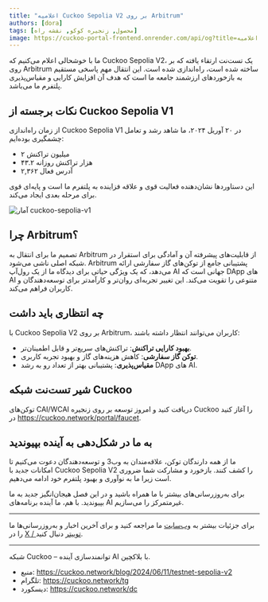 ```yaml
---
title: "اعلامیه Cuckoo Sepolia V2 بر روی Arbitrum"
authors: [dora]
tags: [محصول, زنجیره کوکو, نقشه راه]
image: https://cuckoo-portal-frontend.onrender.com/api/og?title=اعلامیه Cuckoo Sepolia V2 بر روی Arbitrum
---
```

ما با خوشحالی اعلام می‌کنیم که Cuckoo Sepolia V2، یک تست‌نت ارتقاء یافته که بر روی Arbitrum ساخته شده است، راه‌اندازی شده است. این انتقال مهم پاسخی مستقیم به بازخوردهای ارزشمند جامعه ما است که هدف آن افزایش کارایی و مقیاس‌پذیری پلتفرم ما می‌باشد.

## نکات برجسته از Cuckoo Sepolia V1

از زمان راه‌اندازی Cuckoo Sepolia V1 در ۲۰ آوریل ۲۰۲۴، ما شاهد رشد و تعامل چشمگیری بوده‌ایم:
- ۲ میلیون تراکنش
- ۴۳.۲ هزار تراکنش روزانه
- ۲,۳۶۲ آدرس فعال

این دستاوردها نشان‌دهنده فعالیت قوی و علاقه فزاینده به پلتفرم ما است و پایه‌ای قوی برای مرحله بعدی ایجاد می‌کند.

![آمار cuckoo-sepolia-v1](https://cuckoo-network.b-cdn.net/cuckoo-sepolia-v1-stats.webp "آمار cuckoo sepolia v1")

## چرا Arbitrum؟

تصمیم ما برای انتقال به Arbitrum از قابلیت‌های پیشرفته آن و آمادگی برای استقرار در شبکه اصلی ناشی می‌شود. Arbitrum پشتیبانی جامع از توکن‌های گاز سفارشی ارائه می‌دهد، که یک ویژگی حیاتی برای دیدگاه ما از یک رول‌آپ AI جهانی است که DApp های AI متنوعی را تقویت می‌کند. این تغییر تجربه‌ای روان‌تر و کارآمدتر برای توسعه‌دهندگان و کاربران فراهم می‌کند.

## چه انتظاری باید داشت

با Cuckoo Sepolia V2 بر روی Arbitrum، کاربران می‌توانند انتظار داشته باشند:
- **بهبود کارایی تراکنش**: تراکنش‌های سریع‌تر و قابل اطمینان‌تر.
- **توکن گاز سفارشی**: کاهش هزینه‌های گاز و بهبود تجربه کاربری.
- **مقیاس‌پذیری**: پشتیبانی بهتر از تعداد رو به رشد DApp های AI.

## شیر تست‌نت شبکه Cuckoo

توکن‌های CAI/WCAI دریافت کنید و امروز توسعه بر روی زنجیره Cuckoo را آغاز کنید در https://cuckoo.network/portal/faucet.

## به ما در شکل‌دهی به آینده بپیوندید

ما از همه دارندگان توکن، علاقه‌مندان به وب3 و توسعه‌دهندگان دعوت می‌کنیم تا امکانات جدید با Cuckoo Sepolia V2 را کشف کنند. بازخورد و مشارکت شما ضروری است زیرا ما به نوآوری و بهبود پلتفرم خود ادامه می‌دهیم.

برای به‌روزرسانی‌های بیشتر با ما همراه باشید و در این فصل هیجان‌انگیز جدید به ما بپیوندید. با هم، ما آینده برنامه‌های AI غیرمتمرکز را می‌سازیم.

---

برای جزئیات بیشتر به [وب‌سایت](https://cuckoo.network) ما مراجعه کنید و برای آخرین اخبار و به‌روزرسانی‌ها ما را در [X / توییتر](https://cuckoo.network/x) دنبال کنید.

---

شبکه Cuckoo – توانمندسازی آینده AI با بلاکچین.

- منبع: https://cuckoo.network/blog/2024/06/11/testnet-sepolia-v2
- تلگرام: https://cuckoo.network/tg
- دیسکورد: https://cuckoo.network/dc
